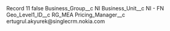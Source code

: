 <?xml version="1.0" encoding="UTF-8"?>
<CustomMetadata xmlns="http://soap.sforce.com/2006/04/metadata" xmlns:xsi="http://www.w3.org/2001/XMLSchema-instance" xmlns:xsd="http://www.w3.org/2001/XMLSchema">
    <label>Record 11</label>
    <protected>false</protected>
    <values>
        <field>Business_Group__c</field>
        <value xsi:type="xsd:string">NI</value>
    </values>
    <values>
        <field>Business_Unit__c</field>
        <value xsi:type="xsd:string">NI - FN</value>
    </values>
    <values>
        <field>Geo_Level1_ID__c</field>
        <value xsi:type="xsd:string">RG_MEA</value>
    </values>
    <values>
        <field>Pricing_Manager__c</field>
        <value xsi:type="xsd:string">ertugrul.akyurek@singlecrm.nokia.com</value>
    </values>
</CustomMetadata>
